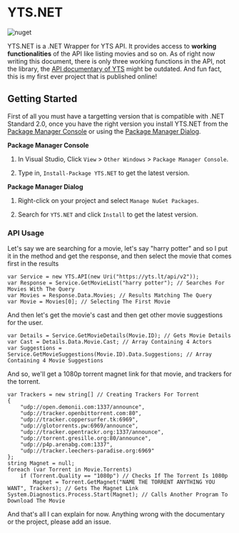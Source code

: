 # YTS.NET

![nuget](https://img.shields.io/nuget/v/YTS.NET)

YTS.NET is a .NET Wrapper for YTS API. It provides access to __working functionalities__ of the API like listing movies and so on. As of  right now writing this document, there is only three working functions in the API, not the library, the [API documentary of YTS](https://yts.lt/api/v2) might be outdated. And fun fact, this is my first ever project that is published online!

## Getting Started

First of all you must have a targetting version that is compatible with .NET Standard 2.0, once you have the right version you install YTS.NET from the [Package Manager Console](https://docs.nuget.org/consume/package-manager-console) or using the [Package Manager Dialog](https://docs.nuget.org/consume/Package-Manager-Dialog).

**Package Manager Console**

1. In Visual Studio, Click `View` > `Other Windows` > `Package Manager Console`.

2. Type in, `Install-Package YTS.NET` to get the latest version.

**Package Manager Dialog**

1. Right-click on your project and select `Manage NuGet Packages`.

2. Search for `YTS.NET` and click `Install` to get the latest version.

### API Usage

Let's say we are searching for a movie, let's say "harry potter" and so I put it in the method and get the response, and then select the movie that comes first in the results

```
var Service = new YTS.API(new Uri("https://yts.lt/api/v2"));
var Response = Service.GetMovieList("harry potter"); // Searches For Movies With The Query
var Movies = Response.Data.Movies; // Results Matching The Query
var Movie = Movies[0]; // Selecting The First Movie
```

And then let's get the movie's cast and then get other movie suggestions for the user.

```
var Details = Service.GetMovieDetails(Movie.ID); // Gets Movie Details
var Cast = Details.Data.Movie.Cast; // Array Containing 4 Actors
var Suggestions = Service.GetMovieSuggestions(Movie.ID).Data.Suggestions; // Array Containing 4 Movie Suggestions
```

And so, we'll get a 1080p torrent magnet link for that movie, and trackers for the torrent.

```
var Trackers = new string[] // Creating Trackers For Torrent
{
	"udp://open.demonii.com:1337/announce",
	"udp://tracker.openbittorrent.com:80",
	"udp://tracker.coppersurfer.tk:6969",
	"udp://glotorrents.pw:6969/announce",
	"udp://tracker.opentrackr.org:1337/announce",
	"udp://torrent.gresille.org:80/announce",
	"udp://p4p.arenabg.com:1337",
	"udp://tracker.leechers-paradise.org:6969"
};
string Magnet = null;
foreach (var Torrent in Movie.Torrents)
    if (Torrent.Quality == "1080p") // Checks If The Torrent Is 1080p
        Magnet = Torrent.GetMagnet("NAME THE TORRENT ANYTHING YOU WANT", Trackers); // Gets The Magnet Link
System.Diagnostics.Process.Start(Magnet); // Calls Another Program To Download The Movie
```

And that's all I can explain for now. Anything wrong with the documentary or the project, please add an issue.
